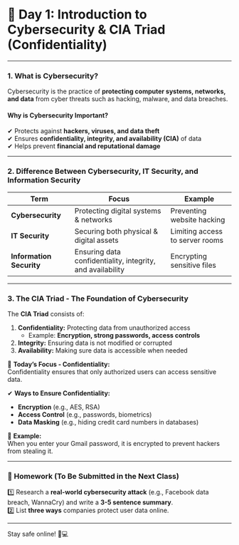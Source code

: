  
# **📌 Day 1: Introduction to Cybersecurity & CIA Triad (Confidentiality)**  

---

### **1. What is Cybersecurity?**  
Cybersecurity is the practice of **protecting computer systems, networks, and data** from cyber threats such as hacking, malware, and data breaches.  

#### **Why is Cybersecurity Important?**  
✔ Protects against **hackers, viruses, and data theft**  
✔ Ensures **confidentiality, integrity, and availability (CIA)** of data  
✔ Helps prevent **financial and reputational damage**  

---

### **2. Difference Between Cybersecurity, IT Security, and Information Security**  

| **Term**           | **Focus**                                  | **Example** |
|--------------------|------------------------------------------|-------------|
| **Cybersecurity**  | Protecting digital systems & networks    | Preventing website hacking |
| **IT Security**    | Securing both physical & digital assets  | Limiting access to server rooms |
| **Information Security** | Ensuring data confidentiality, integrity, and availability | Encrypting sensitive files |

---

### **3. The CIA Triad - The Foundation of Cybersecurity**  
The **CIA Triad** consists of:  
1. **Confidentiality:** Protecting data from unauthorized access  
   - Example: **Encryption, strong passwords, access controls**  
2. **Integrity:** Ensuring data is not modified or corrupted  
3. **Availability:** Making sure data is accessible when needed  

📌 **Today’s Focus - Confidentiality:**  
Confidentiality ensures that only authorized users can access sensitive data.  

✔ **Ways to Ensure Confidentiality:**  
- **Encryption** (e.g., AES, RSA)  
- **Access Control** (e.g., passwords, biometrics)  
- **Data Masking** (e.g., hiding credit card numbers in databases)  

📌 **Example:**  
When you enter your Gmail password, it is encrypted to prevent hackers from stealing it.  

---

### **📖 Homework (To Be Submitted in the Next Class)**  
1️⃣ Research a **real-world cybersecurity attack** (e.g., Facebook data breach, WannaCry) and write a **3-5 sentence summary**.  
2️⃣ List **three ways** companies protect user data online.  

---

Stay safe online! 🔐💻